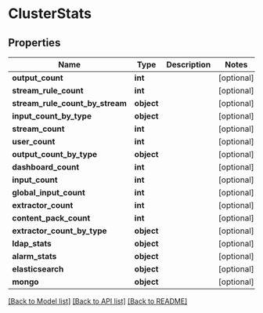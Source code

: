 # ClusterStats

## Properties
Name | Type | Description | Notes
------------ | ------------- | ------------- | -------------
**output_count** | **int** |  | [optional] 
**stream_rule_count** | **int** |  | [optional] 
**stream_rule_count_by_stream** | **object** |  | [optional] 
**input_count_by_type** | **object** |  | [optional] 
**stream_count** | **int** |  | [optional] 
**user_count** | **int** |  | [optional] 
**output_count_by_type** | **object** |  | [optional] 
**dashboard_count** | **int** |  | [optional] 
**input_count** | **int** |  | [optional] 
**global_input_count** | **int** |  | [optional] 
**extractor_count** | **int** |  | [optional] 
**content_pack_count** | **int** |  | [optional] 
**extractor_count_by_type** | **object** |  | [optional] 
**ldap_stats** | **object** |  | [optional] 
**alarm_stats** | **object** |  | [optional] 
**elasticsearch** | **object** |  | [optional] 
**mongo** | **object** |  | [optional] 

[[Back to Model list]](../README.md#documentation-for-models) [[Back to API list]](../README.md#documentation-for-api-endpoints) [[Back to README]](../README.md)


